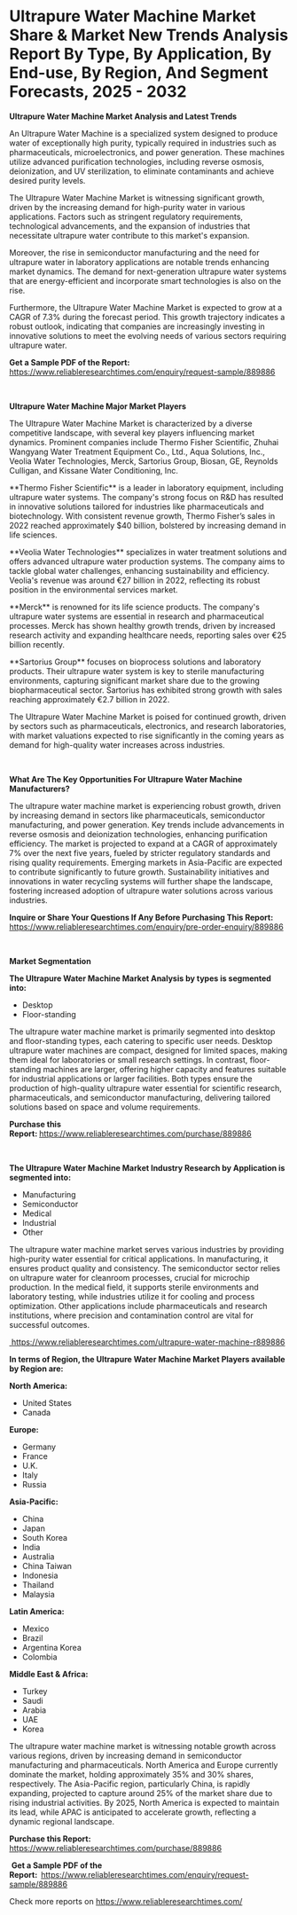 <p><h1>Ultrapure Water Machine Market Share & Market New Trends Analysis Report By Type, By Application, By End-use, By Region, And Segment Forecasts, 2025 - 2032</h1></p><p><strong>Ultrapure Water Machine Market Analysis and Latest Trends</strong></p>
<p><p>An Ultrapure Water Machine is a specialized system designed to produce water of exceptionally high purity, typically required in industries such as pharmaceuticals, microelectronics, and power generation. These machines utilize advanced purification technologies, including reverse osmosis, deionization, and UV sterilization, to eliminate contaminants and achieve desired purity levels.</p><p>The Ultrapure Water Machine Market is witnessing significant growth, driven by the increasing demand for high-purity water in various applications. Factors such as stringent regulatory requirements, technological advancements, and the expansion of industries that necessitate ultrapure water contribute to this market's expansion. </p><p>Moreover, the rise in semiconductor manufacturing and the need for ultrapure water in laboratory applications are notable trends enhancing market dynamics. The demand for next-generation ultrapure water systems that are energy-efficient and incorporate smart technologies is also on the rise. </p><p>Furthermore, the Ultrapure Water Machine Market is expected to grow at a CAGR of 7.3% during the forecast period. This growth trajectory indicates a robust outlook, indicating that companies are increasingly investing in innovative solutions to meet the evolving needs of various sectors requiring ultrapure water.</p></p>
<p><strong>Get a Sample PDF of the Report:&nbsp;</strong> <a href="https://www.reliableresearchtimes.com/enquiry/request-sample/889886?utm_campaign=2308&utm_medium=2&utm_source=Github&utm_content=ia&utm_term=16022025&utm_id=ultrapure-water-machine">https://www.reliableresearchtimes.com/enquiry/request-sample/889886</a></p>
<p>&nbsp;</p>
<p><strong>Ultrapure Water Machine Major Market Players</strong></p>
<p><p>The Ultrapure Water Machine Market is characterized by a diverse competitive landscape, with several key players influencing market dynamics. Prominent companies include Thermo Fisher Scientific, Zhuhai Wangyang Water Treatment Equipment Co., Ltd., Aqua Solutions, Inc., Veolia Water Technologies, Merck, Sartorius Group, Biosan, GE, Reynolds Culligan, and Kissane Water Conditioning, Inc.</p><p>**Thermo Fisher Scientific** is a leader in laboratory equipment, including ultrapure water systems. The company's strong focus on R&D has resulted in innovative solutions tailored for industries like pharmaceuticals and biotechnology. With consistent revenue growth, Thermo Fisher’s sales in 2022 reached approximately $40 billion, bolstered by increasing demand in life sciences.</p><p>**Veolia Water Technologies** specializes in water treatment solutions and offers advanced ultrapure water production systems. The company aims to tackle global water challenges, enhancing sustainability and efficiency. Veolia's revenue was around €27 billion in 2022, reflecting its robust position in the environmental services market.</p><p>**Merck** is renowned for its life science products. The company's ultrapure water systems are essential in research and pharmaceutical processes. Merck has shown healthy growth trends, driven by increased research activity and expanding healthcare needs, reporting sales over €25 billion recently.</p><p>**Sartorius Group** focuses on bioprocess solutions and laboratory products. Their ultrapure water system is key to sterile manufacturing environments, capturing significant market share due to the growing biopharmaceutical sector. Sartorius has exhibited strong growth with sales reaching approximately €2.7 billion in 2022.</p><p>The Ultrapure Water Machine Market is poised for continued growth, driven by sectors such as pharmaceuticals, electronics, and research laboratories, with market valuations expected to rise significantly in the coming years as demand for high-quality water increases across industries.</p></p>
<p>&nbsp;</p>
<p><strong>What Are The Key Opportunities For Ultrapure Water Machine Manufacturers?</strong></p>
<p><p>The ultrapure water machine market is experiencing robust growth, driven by increasing demand in sectors like pharmaceuticals, semiconductor manufacturing, and power generation. Key trends include advancements in reverse osmosis and deionization technologies, enhancing purification efficiency. The market is projected to expand at a CAGR of approximately 7% over the next five years, fueled by stricter regulatory standards and rising quality requirements. Emerging markets in Asia-Pacific are expected to contribute significantly to future growth. Sustainability initiatives and innovations in water recycling systems will further shape the landscape, fostering increased adoption of ultrapure water solutions across various industries.</p></p>
<p><strong>Inquire or Share Your Questions If Any Before Purchasing This Report:</strong> <a href="https://www.reliableresearchtimes.com/enquiry/pre-order-enquiry/889886?utm_campaign=2308&utm_medium=2&utm_source=Github&utm_content=ia&utm_term=16022025&utm_id=ultrapure-water-machine">https://www.reliableresearchtimes.com/enquiry/pre-order-enquiry/889886</a></p>
<p>&nbsp;</p>
<p><strong>Market Segmentation</strong></p>
<p><strong>The Ultrapure Water Machine Market Analysis by types is segmented into:</strong></p>
<p><ul><li>Desktop</li><li>Floor-standing</li></ul></p>
<p><p>The ultrapure water machine market is primarily segmented into desktop and floor-standing types, each catering to specific user needs. Desktop ultrapure water machines are compact, designed for limited spaces, making them ideal for laboratories or small research settings. In contrast, floor-standing machines are larger, offering higher capacity and features suitable for industrial applications or larger facilities. Both types ensure the production of high-quality ultrapure water essential for scientific research, pharmaceuticals, and semiconductor manufacturing, delivering tailored solutions based on space and volume requirements.</p></p>
<p><strong>Purchase this Report:&nbsp;</strong><a href="https://www.reliableresearchtimes.com/purchase/889886?utm_campaign=2308&utm_medium=2&utm_source=Github&utm_content=ia&utm_term=16022025&utm_id=ultrapure-water-machine">https://www.reliableresearchtimes.com/purchase/889886</a></p>
<p>&nbsp;</p>
<p><strong>The Ultrapure Water Machine Market Industry Research by Application is segmented into:</strong></p>
<p><ul><li>Manufacturing</li><li>Semiconductor</li><li>Medical</li><li>Industrial</li><li>Other</li></ul></p>
<p><p>The ultrapure water machine market serves various industries by providing high-purity water essential for critical applications. In manufacturing, it ensures product quality and consistency. The semiconductor sector relies on ultrapure water for cleanroom processes, crucial for microchip production. In the medical field, it supports sterile environments and laboratory testing, while industries utilize it for cooling and process optimization. Other applications include pharmaceuticals and research institutions, where precision and contamination control are vital for successful outcomes.</p></p>
<p><a href="https://www.reliableresearchtimes.com/ultrapure-water-machine-r889886?utm_campaign=2308&utm_medium=2&utm_source=Github&utm_content=ia&utm_term=16022025&utm_id=ultrapure-water-machine">&nbsp;https://www.reliableresearchtimes.com/ultrapure-water-machine-r889886</a></p>
<p><strong>In terms of Region, the Ultrapure Water Machine Market Players available by Region are:</strong></p>
<p>
    <p> <strong> North America: </strong>
        <ul>
            <li>United States</li>
            <li>Canada</li>
        </ul>
        </p> 
    <p> <strong> Europe: </strong>
        <ul>
            <li>Germany</li>
            <li>France</li>
            <li>U.K.</li>
            <li>Italy</li>
            <li>Russia</li>
        </ul>
        </p> 
    <p> <strong> Asia-Pacific: </strong>
        <ul>
            <li>China</li>
            <li>Japan</li>
            <li>South Korea</li>
            <li>India</li>
            <li>Australia</li>
            <li>China Taiwan</li>
            <li>Indonesia</li>
            <li>Thailand</li>
            <li>Malaysia</li>
        </ul>
        </p> 
    <p> <strong> Latin America: </strong>
        <ul>
            <li>Mexico</li>
            <li>Brazil</li>
            <li>Argentina Korea</li>
            <li>Colombia</li>
        </ul>
        </p> 
    <p> <strong> Middle East & Africa: </strong>
        <ul>
            <li>Turkey</li>
            <li>Saudi</li>
            <li>Arabia</li>
            <li>UAE</li>
            <li>Korea</li>
        </ul>
    </p>
    </p>
<p><p>The ultrapure water machine market is witnessing notable growth across various regions, driven by increasing demand in semiconductor manufacturing and pharmaceuticals. North America and Europe currently dominate the market, holding approximately 35% and 30% shares, respectively. The Asia-Pacific region, particularly China, is rapidly expanding, projected to capture around 25% of the market share due to rising industrial activities. By 2025, North America is expected to maintain its lead, while APAC is anticipated to accelerate growth, reflecting a dynamic regional landscape.</p></p>
<p><strong>Purchase this Report: </strong><a href="https://www.reliableresearchtimes.com/purchase/889886?utm_campaign=2308&utm_medium=2&utm_source=Github&utm_content=ia&utm_term=16022025&utm_id=ultrapure-water-machine">https://www.reliableresearchtimes.com/purchase/889886</a></p>
<p>&nbsp;<strong>Get a Sample PDF of the Report:&nbsp;&nbsp;</strong><a href="https://www.reliableresearchtimes.com/enquiry/request-sample/889886?utm_campaign=2308&utm_medium=2&utm_source=Github&utm_content=ia&utm_term=16022025&utm_id=ultrapure-water-machine">https://www.reliableresearchtimes.com/enquiry/request-sample/889886</a></p>
<p><strong></strong></p>
<p>Check more reports on <a href="https://www.reliableresearchtimes.com/?utm_campaign=2308&utm_medium=2&utm_source=Github&utm_content=ia&utm_term=16022025&utm_id=ultrapure-water-machine">https://www.reliableresearchtimes.com/</a></p>
